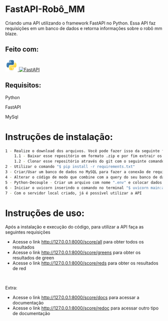 # FastAPI-Robô_MM

Criando uma API utilizando o framework FastAPI no Python. Essa API faz requisições em um banco de dados e retorna informações sobre o robô mm blaze.

## Feito com:

 <p align="left">
 <a href="https://www.python.org" target="_blank" rel="noreferrer"> <img src="https://raw.githubusercontent.com/devicons/devicon/master/icons/python/python-original.svg" alt="python" width="40" height="40"/> </a>
 <a href="https://fastapi.tiangolo.com/" target="_blank" rel="noreferrer"> <img src="https://cdn.worldvectorlogo.com/logos/fastapi.svg" alt="FastAPI" width="40" height="40"/> </a>
</p>

## Requisitos:

Python

FastAPI

MySql

# Instruções de instalação:

```sh
1 - Realize o download dos arquivos. Você pode fazer isso da seguinte forma:
    1.1 - Baixar esse repositório em formato .zip e por fim extrair os arquivos para uma pasta de sua preferência.
    1.2 - Clonar esse repositório através do git com o seguinte comando: "$ git clone https://github.com/MauPxt/FastAPI-Aprendendo".
2 - Utilizar o comando "$ pip install -r requirements.txt"
3 - Criar/Usar um banco de dados no MySQL para fazer a conexão de requisição
4 - Alterar o código de modo que combine com a query do seu banco de dados
5 - Python-Decouple - Criar um arquivo com nome ".env" e colocar dados no padrão do mysql connector "host, database, user, password"
6 - Iniciar o uvicorn inserindo o comando no terminal "$ uvicorn main:app --reload":
7 - Com o servidor local criado, já é possível utilizar a API
```

# Instruções de uso:

Após a instalação e execução do código, para utilizar a API faça as seguintes requisições

- Acesse o link http://127.0.0.1:8000/score/all para obter todos os resultados
- Acesse o link http://127.0.0.1:8000/score/greens para obter os resultados de green
- Acesse o link http://127.0.0.1:8000/score/reds para obter os resultados de red

<br>

Extra:

- Acesse o link http://127.0.0.1:8000/score/docs para acessar a documentação
- Acesse o link http://127.0.0.1:8000/score/redoc para acessar outro tipo de documentação
